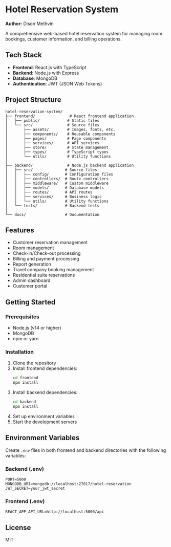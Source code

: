 # Hotel Reservation System

**Author:** Dison Methvin

A comprehensive web-based hotel reservation system for managing room bookings, customer information, and billing operations.

## Tech Stack

- **Frontend**: React.js with TypeScript
- **Backend**: Node.js with Express
- **Database**: MongoDB
- **Authentication**: JWT (JSON Web Tokens)

## Project Structure

```
hotel-reservation-system/
├── frontend/               # React frontend application
│   ├── public/            # Static files
│   └── src/               # Source files
│       ├── assets/        # Images, fonts, etc.
│       ├── components/    # Reusable components
│       ├── pages/         # Page components
│       ├── services/      # API services
│       ├── store/         # State management
│       ├── types/         # TypeScript types
│       └── utils/         # Utility functions
│
├── backend/               # Node.js backend application
│   ├── src/              # Source files
│   │   ├── config/       # Configuration files
│   │   ├── controllers/  # Route controllers
│   │   ├── middleware/   # Custom middleware
│   │   ├── models/       # Database models
│   │   ├── routes/       # API routes
│   │   ├── services/     # Business logic
│   │   └── utils/        # Utility functions
│   └── tests/            # Backend tests
│
└── docs/                 # Documentation
```

## Features

- Customer reservation management
- Room management
- Check-in/Check-out processing
- Billing and payment processing
- Report generation
- Travel company booking management
- Residential suite reservations
- Admin dashboard
- Customer portal

## Getting Started

### Prerequisites

- Node.js (v14 or higher)
- MongoDB
- npm or yarn

### Installation

1. Clone the repository
2. Install frontend dependencies:
   ```bash
   cd frontend
   npm install
   ```
3. Install backend dependencies:
   ```bash
   cd backend
   npm install
   ```
4. Set up environment variables
5. Start the development servers

## Environment Variables

Create `.env` files in both frontend and backend directories with the following variables:

### Backend (.env)
```
PORT=5000
MONGODB_URI=mongodb://localhost:27017/hotel-reservation
JWT_SECRET=your_jwt_secret
```

### Frontend (.env)
```
REACT_APP_API_URL=http://localhost:5000/api
```

## License

MIT
